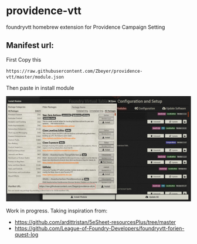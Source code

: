# providence-vtt

foundryvtt homebrew extension for Providence Campaign Setting



Manifest url:
---

First Copy this

```
https://raw.githubusercontent.com/Zbeyer/providence-vtt/master/module.json
```

Then paste in install module

![how to install.](assets/how%20to%20install..JPG)



Work in progress.
Taking inspiration from: 

*   https://github.com/ardittristan/5eSheet-resourcesPlus/tree/master
*   https://github.com/League-of-Foundry-Developers/foundryvtt-forien-quest-log







